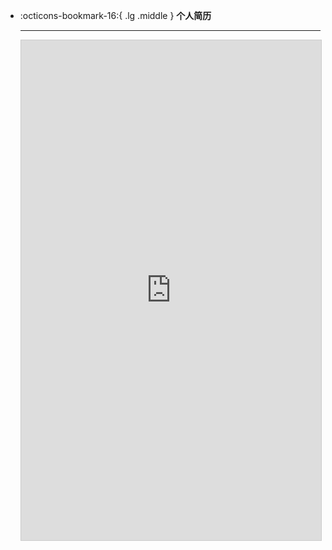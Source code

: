 
<!-- <div class="grid cards" markdown>

-   :octicons-bookmark-16:{ .lg .middle } __个人简历__

    ---

    - [个人简历](https://lightpdf.cn/docs/1cpgobc){target=“_blank”}

</div> -->

<div class="grid cards" markdown>

-   :octicons-bookmark-16:{ .lg .middle } __个人简历__

    ---

    <iframe src="https://lightpdf.cn/docs/1cpgobc" width="100%" height="800px" style="border: 1px solid #ccc; overflow: auto;">
        This browser does not support PDFs. Please download the PDF to view it: 
        <a href="https://lightpdf.cn/docs/1cpgobc">Download PDF</a>.
    </iframe>

</div>